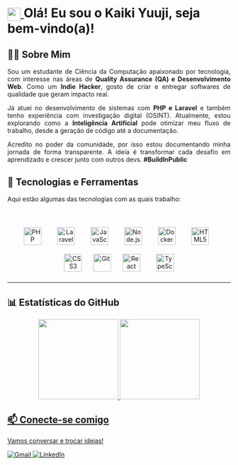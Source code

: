 <h1>
  <a href="https://github.com/kaikiyuuji">
    <img align="center" src="https://media.giphy.com/media/hvRJCLFzcasrR4ia7z/giphy.gif" width="30px"/>
  </a>
  <span> Olá! Eu sou o Kaiki Yuuji, seja bem-vindo(a)!</span>
</h1>

## 👨‍💻 Sobre Mim
<p align="justify">
Sou um estudante de Ciência da Computação apaixonado por tecnologia, com interesse nas áreas de <strong>Quality Assurance (QA) e Desenvolvimento Web</strong>. Como um <strong>Indie Hacker</strong>, gosto de criar e entregar softwares de qualidade que geram impacto real.
</p>

<p align="justify">
Já atuei no desenvolvimento de sistemas com <strong>PHP e Laravel</strong> e também tenho experiência com investigação digital (OSINT). Atualmente, estou explorando como a <strong>Inteligência Artificial</strong> pode otimizar meu fluxo de trabalho, desde a geração de código até a documentação.
</p>

<p align="justify">
Acredito no poder da comunidade, por isso estou documentando minha jornada de forma transparente. A ideia é transformar cada desafio em aprendizado e crescer junto com outros devs. <strong>#BuildInPublic</strong>
</p>

## 🚀 Tecnologias e Ferramentas
<p>Aqui estão algumas das tecnologias com as quais trabalho:</p>
<div style="display: inline_block"><br>
  <p align="center">
    <img src="https://cdn.simpleicons.org/php/777BB4" width="40" title="PHP" style="margin: 10px;"/>
    &nbsp;&nbsp;
    <img src="https://cdn.simpleicons.org/laravel/FF2D20" width="40" title="Laravel" style="margin: 10px;"/>
    &nbsp;&nbsp;
    <img src="https://cdn.simpleicons.org/javascript/F7DF1E" width="40" title="JavaScript" style="margin: 10px;"/>
    &nbsp;&nbsp;
    <img src="https://cdn.simpleicons.org/node.js/339933" width="40" title="Node.js" style="margin: 10px;"/>
    &nbsp;&nbsp;
    <img src="https://cdn.simpleicons.org/docker/2496ED" width="40" title="Docker" style="margin: 10px;"/>
    &nbsp;&nbsp;
    <img src="https://cdn.simpleicons.org/html5/E34F26" width="40" title="HTML5" style="margin: 10px;"/>
    &nbsp;&nbsp;
    <img src="https://cdn.simpleicons.org/css3/1572B6" width="40" title="CSS3" style="margin: 10px;"/>
    &nbsp;&nbsp;
    <img src="https://cdn.simpleicons.org/git/F05032" width="40" title="Git"/>
    &nbsp;&nbsp;
    <img src="https://cdn.simpleicons.org/react/61DAFB" width="40" title="React" style="margin: 10px;"/>
    &nbsp;&nbsp;
    <img src="https://cdn.simpleicons.org/typescript/3178C6" width="40" title="TypeScript" style="margin: 10px;"/>
  </p>
</div>

---

## 📊 Estatísticas do GitHub
<div align="center">
  <a href="https://github.com/kaikiyuuji">
  <img height="180em" src="https://github-readme-stats.vercel.app/api?username=kaikiyuuji&show_icons=true&theme=tokyonight&include_all_commits=true&count_private=true"/>
  <img height="180em" src="https://github-readme-stats.vercel.app/api/top-langs/?username=kaikiyuuji&layout=compact&langs_count=7&theme=tokyonight"/>
</div>

## 📫 Conecte-se comigo
<p>Vamos conversar e trocar ideias!</p>

<a href="mailto:kaikiramoshirata@gmail.com" target="_blank">
  <img src="https://img.shields.io/badge/Gmail-D14836?style=for-the-badge&logo=gmail&logoColor=white" alt="Gmail"/>
</a>
<a href="https://linkedin.com/in/kaiki-yuuji" target="_blank">
  <img src="https://img.shields.io/badge/LinkedIn-0A66C2?style=for-the-badge&logo=linkedin&logoColor=white" alt="LinkedIn"/>
</a>

